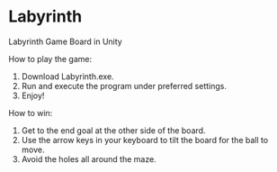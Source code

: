 # Labyrinth
Labyrinth Game Board in Unity

How to play the game:
1. Download Labyrinth.exe.
2. Run and execute the program under preferred settings.
3. Enjoy!

How to win:
1. Get to the end goal at the other side of the board.
2. Use the arrow keys in your keyboard to tilt the board for the ball to move.
3. Avoid the holes all around the maze.
